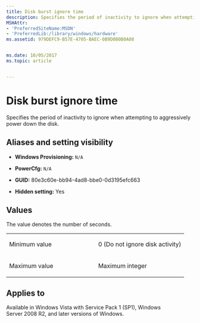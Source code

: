```yaml
---
title: Disk burst ignore time
description: Specifies the period of inactivity to ignore when attempting to aggressively power down the disk.
MSHAttr:
- 'PreferredSiteName:MSDN'
- 'PreferredLib:/library/windows/hardware'
ms.assetid: 979DEFC9-B57E-4705-BAEC-0B9D0B0B0A08


ms.date: 10/05/2017
ms.topic: article


---
```


# Disk burst ignore time


Specifies the period of inactivity to ignore when attempting to aggressively power down the disk.

## <span id="Aliases_and_setting_visibility"></span><span id="aliases_and_setting_visibility"></span><span id="ALIASES_AND_SETTING_VISIBILITY"></span>Aliases and setting visibility


-   **Windows Provisioning:** `N/A             `

-   **PowerCfg:** `N/A               `

-   **GUID:** 80e3c60e-bb94-4ad8-bbe0-0d3195efc663

-   **Hidden setting:** Yes

## <span id="Values"></span><span id="values"></span><span id="VALUES"></span>Values


The value denotes the number of seconds.

<table>
<colgroup>
<col width="50%" />
<col width="50%" />
</colgroup>
<tbody>
<tr class="odd">
<td><p>Minimum value</p></td>
<td><p>0 (Do not ignore disk activity)</p></td>
</tr>
<tr class="even">
<td><p>Maximum value</p></td>
<td><p>Maximum integer</p></td>
</tr>
</tbody>
</table>

 

## <span id="Applies_to"></span><span id="applies_to"></span><span id="APPLIES_TO"></span>Applies to


Available in Windows Vista with Service Pack 1 (SP1), Windows Server 2008 R2, and later versions of Windows.
